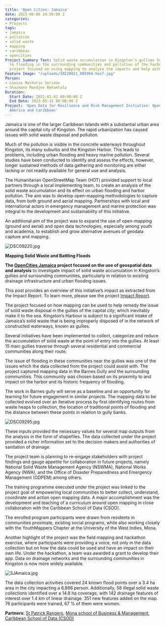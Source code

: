 ```yaml
---
title: 'Open Cities: Jamaica'
date: 2023-06-06 14:50:00 Z
categories:
- Projects
tags:
- jamaica
- pollution
- solid waste
- mapping
- caribbean
- opencities
Project Summary Text: Solid waste accumulation in Kingston’s gullies has been linked
  to flooding in the surrounding communities and pollution of the harbor. This OC
  project focused on using mapping to analyze the impacts and help with the solutions.
Feature Image: "/uploads/20220921_085956.heif.jpg"
Person:
- Louise Mathurin Serieux
- Shazmane Mandjee Rehamtula
Duration:
  Start Date: 2021-01-01 00:00:00 Z
  End Date: 2023-05-31 00:00:00 Z
Project: 'Open Data for Resilience and Risk Management Initiative: Open Cities Latin
  America and Caribbean'
---
```


Jamaica is one of the larger Caribbean Islands with a substantial urban area around the  capital city of Kingston. The rapid urbanization has caused issues with solid waste disposal and pollution.

Much of the pollution is visible in the concrete waterways throughout Kingston, its many suburbs and the Kingston Harbor. This leads to problems, including urban flooding and heavy marine pollution. Several studies have been conducted to identify and assess the effects, however, longer sustained methods of data gathering and monitoring are either lacking or not readily available for general use and analysis.

The Humanitarian OpenStreetMap Team (HOT) provided support to local partners through a local implementing team, to create an analysis of the solid waste accumulation and its effect on urban flooding and harbor pollution. The aim was to develop open-mapping methodologies to capture data, from both ground and aerial mapping. Partnerships with local and international actors in emergency management and marine protection was integral to the development and sustainability of this initiative.

An additional aim of the project was to expand the use of open-mapping (ground and aerial) and open data technologies, especially among youth and academia, to establish and grow alternative avenues of geodata capture and mapping.

![DSC09220.jpg](/uploads/DSC09220.jpg)

**Mapping Solid Waste and Battling Floods**

**The [OpenCities Jamaica](https://wiki.openstreetmap.org/wiki/OpenCities_Jamaica) project focused on the use of geospatial data  and analysis** to investigate impact of solid waste accumulation in Kingston’s gullies and surrounding communities, particularly in relation to existing drainage infrastructure and urban flooding issues.

This post provides an overview of this initiative’s impact as extracted from the Impact Report. To learn more, please see the project [Impact Report](https://www.hotosm.org/uploads/Open%20Cities_Impact%20Report_Jamaica.pdf).

The project focused on how mapping can be used to help remedy the issue of solid waste disposal in the gullies of the capital city; which inevitably make it to the sea. Kingston’s Harbour is subject to a significant intake of Jamaica’s solid waste that is being improperly disposed of in the network of constructed waterways, known as gullies.

Several initiatives have been  implemented to collect, categorize and reduce the accumulation of solid waste at the point of entry into the gullies. At least 15 main gullies traverse through several residential and commercial communities along their route.

The issue of flooding in these communities near the gullies was one of the issues which the data collected from the project could assist with. The project captured mapping data in the Barnes Gully and the surrounding communities. This community was chosen based on its proximity to and impact on the harbor and its historic frequency of flooding.

The work in Barnes gully will serve as a baseline and an opportunity for learning for future engagement in similar projects. The mapping data to be collected evolved over an iterative process by first identifying routes from waste heaps to collection, the location of traditional points of flooding and the distance between these points in relation to gully banks.

![DSC09295.jpg](/uploads/DSC09295.jpg)

These inputs provided the necessary values for several map outputs from the analysis in the form of shapefiles. The data collected under the project provided a richer information set to the decision makers and authorities of sanitation of drainage.

The project team is planning to re-engage stakeholders with project findings and gauge appetite for collaboration in future projects, namely National Solid Waste Management Agency (NSWMA), National Works Agency (NWA), and the Office of Disaster Preparedness and Emergency Management (ODPEM) among others.

The training programme executed under the project was linked to the project goal of empowering local communities to better collect, understand, coordinate and action open mapping data. A major accomplishment was the development and teaching of a curriculum around open mapping in close collaboration with the Caribbean School of Data (CSOD).

The enrolled program participants were drawn from residents in communities proximate, existing social programs, while also working closely with the YouthMappers Chapter at the University of the West Indies, Mona.

Another highlight of the project was the field mapping and hackathon exercise, where participants were providing a voice, not only in the data collection but on how the data could be used and have an impact on their own life. Under the hackathon, a team was awarded a grant to develop their app. Data on drainage networks and the surrounding communities in Kingston is now more widely available.

![3JAmaica.jpg](/uploads/3JAmaica.jpg)

The data collection activities covered 24 known flood points over a 3.4 ha area in the city impacting a 6,886 person. Additionally, 58 illegal solid waste collections identified over a 14.8 ha coverage, with 142 drainage features of interest over 1.4 km of linear drainage. 351 new features added on the map. 76 participants were trained, 67 % of them were women.

**Partners:** [St Patrick Rangers](https://www.facebook.com/stpatricksrangersltd/), [Mona school of Business & Management](https://www.mona.uwi.edu/msbm/), [Caribbean School of Data (CSOD)](https://coi-csod.org/)
